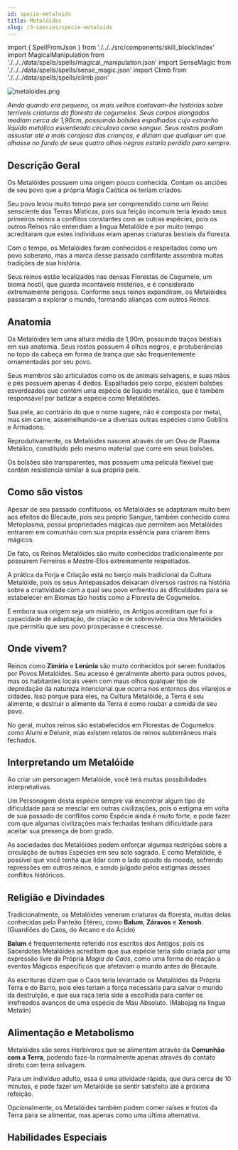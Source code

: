 ```yaml
---
id: specie-metaloids
title: Metalóides
slug: /3-species/specie-metaloids
---
```


import { SpellFromJson } from './../../src/components/skill_block/index'
import MagicalManipulation from './../../data/spells/spells/magical_manipulation.json'
import SenseMagic from './../../data/spells/spells/sense_magic.json'
import Climb from './../../data/spells/spells/climb.json'

![metaloides.png](https://s3.us-west-2.amazonaws.com/fabulas-e-goblins-book/%5Cvscode%5Cac8fe27f-88cb-41e9-96b4-8225a379df93.png)

*Ainda quando era pequeno, os mais velhos contavam-lhe histórias sobre terríveis criaturas da floresta de cogumelos. Seus corpos alongados mediam cerca de 1,90cm, possuindo bolsões espalhados cujo estranho líquido metálico esverdeado circulava como sangue. Seus rostos podiam assustar até a mais corajosa das crianças, e diziam que qualquer um que olhasse no fundo de seus quatro olhos negros estaria perdido para sempre.*

## Descrição Geral

Os Metalóides possuem uma origem pouco conhecida. Contam os anciões de seu povo que a própria Magia Caótica os teriam criados.

Seu povo levou muito tempo para ser compreendido como um Reino sensciente das Terras Místicas, pois sua feição incomum teria levado seus primeiros reinos a conflitos constantes com as outras espécies, pois os outros Reinos não entendiam a lingua Metalóide e por muito tempo acreditaram que estes indivíduos eram apenas criaturas bestiais da floresta.

Com o tempo, os Metalóides foram conhecidos e respeitados como um povo soberano, mas a marca desse passado conflitante assombra muitas tradições de sua história.

Seus reinos estão localizados nas densas Florestas de Cogumelo, um bioma hostil, que guarda incontáveis mistérios, e é considerado extremamente perigoso. Conforme seus reinos expandiram, os Metalóides passaram a explorar o mundo, formando alianças com outros Reinos.

## Anatomia

Os Metalóides tem uma altura média de 1,90m, possuindo traços bestiais em sua anatomia. Seus rostos possuem 4 olhos negros, e protuberâncias no topo da cabeça em forma de trança que são frequentemente ornamentadas por seu povo.

Seus membros são articulados como os de animais selvagens, e suas mãos e pés possuem apenas 4 dedos. Espalhados pelo corpo, existem bolsões esverdeados que contém uma espécie de líquido metálico, que é também responsável por batizar a espécie como Metalóides.

Sua pele, ao contrário do que o nome sugere, não é composta por metal, mas sim carne, assemelhando-se a diversas outras espécies como Goblins e Armadons.

Reprodutivamente, os Metalóides nascem através de um Ovo de Plasma Metálico, constituído pelo mesmo material que corre em seus bolsões.

Os bolsões são transparentes, mas possuem uma película flexível que contém resistencia similar à sua própria pele.

## Como são vistos

Apesar de seu passado conflituoso, os Metalóides se adaptaram muito bem aos efeitos do Blecaute, pois seu próprio Sangue, também conhecido como Metoplasma, possui propriedades mágicas que permitem aos Metalóides entrarem em comunhão com sua própria essência para criarem Itens mágicos.

De fato, os Reinos Metalóides são muito conhecidos tradicionalmente por possuirem Ferreiros e Mestre-Elos extremamente respeitados.

A prática da Forja e Criação está no berço mais tradicional da Cultura Metalóide, pois os seus Antepassados deixaram diversos rastros na história sobre a criatividade com a qual seu povo enfrentou as dificuldades para se estabelecer em Biomas tão hostis como a Floresta de Cogumelos.

E embora sua origem seja um mistério, os Antigos acreditam que foi a capacidade de adaptação, de criação e de sobrevivência dos Metalóides que permitiu que seu povo prosperasse e crescesse.

## Onde vivem?

Reinos como **Zimiria** e **Lerúnia** são muito conhecidos por serem fundados por Povos Metalóides.
Seu acesso é geralmente aberto para outros povos, mas os habitantes locais veem com maus olhos qualquer tipo de depredação da natureza intencional que ocorra nos entornos dos vilarejos e cidades.
Isso porque para eles, na Cultura Metalóide, a Terra é seu alimento, e destruir o alimento da Terra é como roubar a comida de seu povo.

No geral, muitos reinos são estabelecidos em Florestas de Cogumelos como Alumi e Delunir, mas existem relatos de reinos subterrâneos mais fechados.

## Interpretando um Metalóide

Ao criar um personagem Metalóide, você terá muitas possibilidades interpretativas.

Um Personagem desta espécie sempre vai encontrar algum tipo de dificuldade para se mesclar em outras civilizações, pois o estigma em volta de sua passado de conflitos como Espécie ainda é muito forte, e pode fazer com que algumas civilizações mais fechadas tenham dificuldade para aceitar sua presença de bom grado.

As sociedades dos Metalóides podem enforçar algumas restrições sobre a circulação de outras Espécies em seu solo sagrado. E como Metalóide, é possível que você tenha que lidar com o lado oposto da moeda, sofrendo repressões em outros reinos, e sendo julgado pelos estigmas desses conflitos históricos.

## Religião e Divindades

Tradicionalmente, os Metalóides veneram criaturas da floresta, muitas delas conhecidas pelo Panteão Etéreo, como **Balum**, **Záravos** e **Xenosh**. (Guardiões do Caos, do Arcano e do Ácido)

**Balum** é frequentemente referido nos escritos dos Antigos, pois os Sacerdotes Metalóides acreditam que sua espécie teria sido criada por uma expressão livre da Própria *Magia do Caos*, como uma forma de reação a eventos Mágicos específicos que afetavam o mundo antes do Blecaute.

As escrituras dizem que o Caos teria levantado os Metalóides da Própria Terra e do Barro, pois eles teriam a força necessária para salvar o mundo da destruíção, e que sua raça teria sido a escolhida para conter os irrefreados avanços de uma espécie de Mau Absoluto. (Mabojag na lingua Metalin)

## Alimentação e Metabolismo

Metalóides são seres Herbívoros que se alimentam através da **Comunhão com a Terra**, podendo faze-la normalmente apenas através do contato direto com terra selvagem.

Para um indivíduo adulto, essa é uma atividade rápida, que dura cerca de 10 minutos, e pode fazer um Metalóide se sentir satisfeito até a próxima refeição.

Opcionalmente, os Metalóides também podem comer raíses e frutos da Terra para se alimentar, mas apenas como uma última alternativa.

## Habilidades Especiais

<SpellFromJson spellData={MagicalManipulation} />

<SpellFromJson spellData={SenseMagic} />

<SpellFromJson spellData={Climb} />
